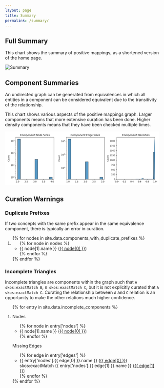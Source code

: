 ```yaml
---
layout: page
title: Summary
permalink: /summary/
---
```


## Full Summary

This chart shows the summary of positive mappings, as a shortened version of the home page.

<img src="https://raw.githubusercontent.com/biomappings/biomappings/master/docs/img/summary.png" alt="Summary"/>

## Component Summaries

An undirected graph can be generated from equivalences in which all entities in a component can be considered equivalent
due to the transitivity of the relationship.

This chart shows various aspects of the positive mappings graph. Larger components means that more extensive curation
has been done. Higher density components means that they have been checked multiple times.

<img src="https://raw.githubusercontent.com/biomappings/biomappings/master/docs/img/components.png" alt="Component Summary"/>

## Curation Warnings

### Duplicate Prefixes

If two concepts with the same prefix appear in the same equivalence component, there is typically an error in curation.

<ol>
{% for nodes in site.data.components_with_duplicate_prefixes %}
<li><ul>
{% for node in nodes %}
<li>
{{ node[1].name }} (<a href="{{ node[1].link }}">{{ node[0] }}</a>)
</li>
{% endfor %}
</ul></li>
{% endfor %}
</ol>

### Incomplete Triangles

Incomplete triangles are components within the graph such that `A skos:exactMatch B`, `B skos:exactMatch C`, but it is
not explicitly curated that `A skos:exactMatch C`. Curating the relationship between `A` and `C` relation is an
opportunity to make the other relations much higher confidence.

<ol>
{% for entry in site.data.incomplete_components %}
<li>
<p>Nodes</p>
<ul>
{% for node in entry['nodes'] %}
<li>
{{ node[1].name }} (<a href="{{ node[1].link }}">{{ node[0] }}</a>)
</li>
{% endfor %}
</ul>
<p>Missing Edges</p>
<ul>
{% for edge in entry['edges'] %}
<li>
{{ entry['nodes'].{{ edge[0] }}.name }} (<a href="{{ entry['nodes'][edge[0]].link }}">{{ edge[0] }}</a>) skos:exactMatch
{{ entry['nodes'].{{ edge[1] }}.name }} (<a href="{{ entry['nodes'][edge[1]].link }}">{{ edge[1] }}</a>)
</li>
{% endfor %}
</ul>
</li>
{% endfor %}
</ol>
